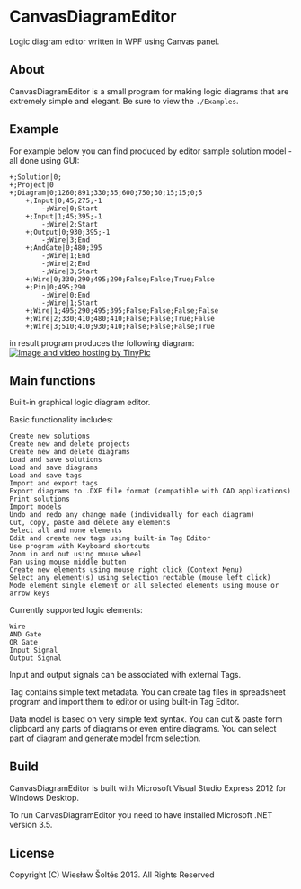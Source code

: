 # CanvasDiagramEditor

  Logic diagram editor written in WPF using Canvas panel.

## About

  CanvasDiagramEditor is a small program for making logic diagrams
  that are extremely simple and elegant. Be sure to view the `./Examples`.

## Example

  For example below you can find produced by editor sample solution model - all done using GUI:

    +;Solution|0;
    +;Project|0
    +;Diagram|0;1260;891;330;35;600;750;30;15;15;0;5
        +;Input|0;45;275;-1
            -;Wire|0;Start
        +;Input|1;45;395;-1
            -;Wire|2;Start
        +;Output|0;930;395;-1
            -;Wire|3;End
        +;AndGate|0;480;395
            -;Wire|1;End
            -;Wire|2;End
            -;Wire|3;Start
        +;Wire|0;330;290;495;290;False;False;True;False
        +;Pin|0;495;290
            -;Wire|0;End
            -;Wire|1;Start
        +;Wire|1;495;290;495;395;False;False;False;False
        +;Wire|2;330;410;480;410;False;False;True;False
        +;Wire|3;510;410;930;410;False;False;False;True

  in result program produces the following diagram: <a href="http://tinypic.com?ref=11vsdud" target="_blank"><img src="http://i40.tinypic.com/11vsdud.jpg" border="0" alt="Image and video hosting by TinyPic"></a>

## Main functions

  Built-in graphical logic diagram editor.
  
  Basic functionality includes:

    Create new solutions
    Create new and delete projects
    Create new and delete diagrams
    Load and save solutions
    Load and save diagrams
    Load and save tags
    Import and export tags
    Export diagrams to .DXF file format (compatible with CAD applications)
    Print solutions
    Import models
    Undo and redo any change made (individually for each diagram)
    Cut, copy, paste and delete any elements
    Select all and none elements
    Edit and create new tags using built-in Tag Editor
    Use program with Keyboard shortcuts
    Zoom in and out using mouse wheel
    Pan using mouse middle button
    Create new elements using mouse right click (Context Menu)
    Select any element(s) using selection rectable (mouse left click)
    Mode element single element or all selected elements using mouse or arrow keys

  Currently supported logic elements:

    Wire
    AND Gate
    OR Gate
    Input Signal
    Output Signal

  Input and output signals can be associated with external Tags.
  
  Tag contains simple text metadata. You can create tag files in spreadsheet program and 
  import them to editor or using built-in Tag Editor.
  
  Data model is based on very simple text syntax. You can cut & paste form clipboard any parts 
  of diagrams or even entire diagrams. You can select part of diagram and generate model from selection.

## Build

  CanvasDiagramEditor is built with Microsoft Visual Studio Express 2012 for Windows Desktop. 
 
  To run CanvasDiagramEditor you need to have installed Microsoft .NET version 3.5.

## License 

Copyright (C) Wiesław Šoltés 2013. 
All Rights Reserved

